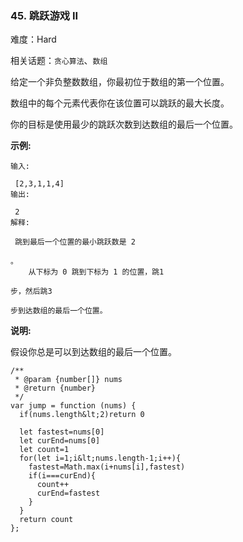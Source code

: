 ### 45. 跳跃游戏 II

难度：Hard

相关话题：`贪心算法`、`数组`

给定一个非负整数数组，你最初位于数组的第一个位置。



数组中的每个元素代表你在该位置可以跳跃的最大长度。



你的目标是使用最少的跳跃次数到达数组的最后一个位置。



 **示例:** 





```
输入:

 [2,3,1,1,4]
输出:

 2
解释:

 跳到最后一个位置的最小跳跃数是 2

。
    从下标为 0 跳到下标为 1 的位置，跳1

步，然后跳3

步到达数组的最后一个位置。

```

 **说明:** 



假设你总是可以到达数组的最后一个位置。




```
/**
 * @param {number[]} nums
 * @return {number}
 */
var jump = function (nums) {
  if(nums.length&lt;2)return 0

  let fastest=nums[0]
  let curEnd=nums[0]
  let count=1
  for(let i=1;i&lt;nums.length-1;i++){
    fastest=Math.max(i+nums[i],fastest)
    if(i===curEnd){
      count++
      curEnd=fastest
    }
  }
  return count
};



```
